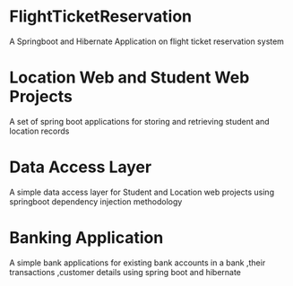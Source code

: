 # FlightTicketReservation
A Springboot and Hibernate Application on flight ticket reservation system

# Location Web and Student Web Projects
A set of spring boot applications for storing and retrieving student and location records

# Data Access Layer
A simple data access layer for Student and Location web projects using springboot dependency injection methodology

# Banking Application
A simple bank applications for existing bank accounts in a bank ,their transactions ,customer details using spring boot and 
hibernate

